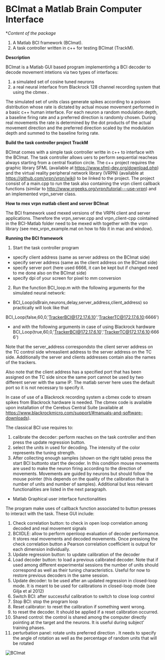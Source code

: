 # BCImat a Matlab Brain Computer Interface

**Content of the package*

1. A Matlab BCI framework (BCImat).
2. A task controller written in c++ for testing BCImat (TrackM).

**Description**

BCImat is a Matlab GUI based program implementinhg a BCI decoder to decode movement intetions via two types of interfaces:
1. a simulated set of cosine tuned neurons
2. a real neural interface from Blackrock 128 channel recording system that using the cbmex .

The simulated set of units class generate spikes according to a poisson distribution whose rate is dictated by actual mouse movement performed in a basic c++ human interface.
For each neuron a random modulation depth, a baseline firing rate and a preferred direction is randomly chosen. During real movements the rate is determined by the dot products of the actual movement direction 
and the preferred direction scaled by the modulation depth and summed to the baseline foring rate. 

**Build the task controller project TrackM**

BCImat comes with a simple task controller writte in c++ to interface with the BCImat. The task controller allows uers to perform sequential reacheas always starting from a central fixation circle.
The c++ project requires the graphic library SFML (available at https://www.sfml-dev.org/download.php) and the virtual reality peripheral network library (VRPN) (available at https://github.com/vrpn/vrpn/wiki) to be linked to the project. The project consist of a main.cpp to run the task also containing the vrpn client callback functions (similar to http://www.vrgeeks.org/vrpn/tutorial---use-vrpn) and an implemented vrpn_server class.


**How to mex vrpn matlab client and server BCImat**

The BCI framework used mexed versions of the VRPN client and server applications. Therefore the vrpn_server.cpp and vrpn_client-cpp cointained in the BCI-Matlab folder need to be mexed with together with the vrpn library (see mex_vrpn_example.mat on how to fdo it in mac and window). 

**Running the BCI framework**

1. Start the task controller program

* specify client address (same as server address on the BCImat side)
* specify server address (same as the client address on the BCImat side)
* specify server port (here used 6666, it can be kept but if changed need to me done also on the BCImat side)
* specify dpi of your screen for pixel to mm conversion
 
2. Run the function BCI_loop.m with the following arguments for the simulated neural network:

* BCI_Loop(isBrain,neurons,delay,server_address,client_address) so practically will look like that

BCI_Loop(false,60,0,'TrackerBCI@172.17.6.10','TrackerTC@172.17.6.10:6666')



* and with the following arguments in case of using Blackrock hardware
BCI_Loop(true,60,0,'TrackerBCI@172.17.6.10','TrackerTC@172.17.6.10:6666')

Note that the server_address correspondsto the client server address on the TC control side whreaslient address to the server address on the TC side. Additionally the server and clients addresses contain also the names of the trackers.

Also note that the client address has a specified port that has been assigned on the TC side since the same port cannot be used by two different server with the same IP. The matlab server here uses the default port so it is not necessary to specify it. 

In case of use of a Blackrock recording system a cbmex code to stream spikes from Blackrock hardware is needed. The cbmex code is available upon installation of the Cerebus Central Suite (available at https://www.blackrockmicro.com/support/#manuals-and-software-downloads).

The classical BCI use  requires to:
1. calibrate the decoder: perform reaches on the task controller and then press the update regression button.
2. select the units in used for decoding. The intensity of the color represents the tuning strength.
3. After collecting enough samples (shown on the right table) press the start BCI buttonto start the decoder. In this condition mouse movements are used to make the neuron firing according to the direction of movements. Movements are guided by neurons but should follow the mouse pointer (this depends on the quality of the calibration that is number of units and number of samples). Additional but less relevant functionalities are listed in the next paragraph.

* Matlab Graphical user interface functionalities

The program make uses of callback function associated to button presses to interact with the task.
These GUI include:
1) Check correlation button: to check in open loop correlation among decoded and real movement signals
2) BCIIDLE: allow to perform openloop evaluation of decoder performance. It stores real movements and decoded movements. Once pressiong the check correlation button a Pearson correlation coefficient is output for each dimension individually.
3) Update regression button: to update calibration of the decoder
4) Load decoder button: to load a previous calibrated decoder. Note that if used among different experimental sessions
the number of units should correspond as well as their tuning characteristics. Useful for now to restore previous decoders in the same session.
5) Update decoder: to be used after an updated regression in closed-loop mode. It is meant to be used 
for calibrations in closed-loop mode (see Gilja et al 2012)
6) Switch BCI: after successful calibration to switch to close loop control
7) Stop BCI: stop the program loop
8) Reset calibrator: to reset the calibration if something went wrong. 
9) to reset the decoder. It should be applied if a reset calibration occurred.
10) Shared control: the control is shared among the computer directly pointing at the target and the neurons.
It is useful during subject' training phases.
11) perturbation panel: rotate units preferred direction . It needs to specify the  angle of rotation as well as the percentage of random units that will be rotated 
  
![BCImat](https://user-images.githubusercontent.com/40661882/125582844-48d7406e-c0f1-404a-8047-a63615ed8ab2.png)




